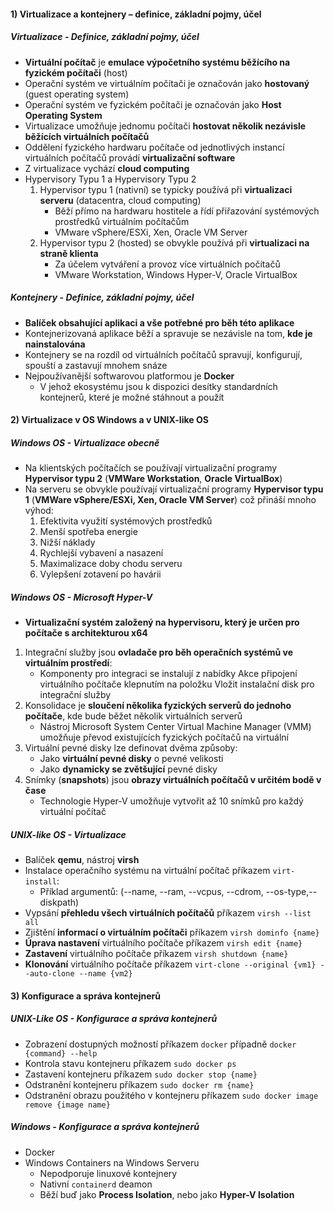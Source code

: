#### 1) Virtualizace a kontejnery – definice, základní pojmy, účel
##### Virtualizace - Definice, základní pojmy, účel
- **Virtuální počítač** je **emulace výpočetního systému běžícího na fyzickém počítači** (host)
- Operační systém ve virtuálním počítači je označován jako **hostovaný** (guest operating system)
- Operační systém ve fyzickém počítači je označován jako **Host Operating System**
- Virtualizace umožňuje jednomu počítači **hostovat několik nezávisle běžících virtuálních počítačů**
- Oddělení fyzického hardwaru počítače od jednotlivých instancí virtuálních počítačů provádí **virtualizační software**
- Z virtualizace vychází **cloud computing**
- Hypervisory Typu 1 a Hypervisory Typu 2
	1) Hypervisor typu 1 (nativní) se typicky používá při **virtualizaci serveru** (datacentra, cloud computing)
		- Běží přímo na hardwaru hostitele a řídí přiřazování systémových prostředků virtuálním počítačům
		- VMware vSphere/ESXi, Xen, Oracle VM Server
	2) Hypervisor typu 2 (hosted) se obvykle používá při **virtualizaci na straně klienta**
		- Za účelem vytváření a provoz více virtuálních počítačů
		- VMware Workstation, Windows Hyper-V, Oracle VirtualBox
##### Kontejnery - Definice, základní pojmy, účel
- **Balíček obsahující aplikaci a vše potřebné pro běh této aplikace**
- Kontejnerizovaná aplikace běží a spravuje se nezávisle na tom, **kde je nainstalována**
- Kontejnery se na rozdíl od virtuálních počítačů spravují, konfigurují, spouští a zastavují mnohem snáze
- Nejpoužívanější softwarovou platformou je **Docker**
	- V jehož ekosystému jsou k dispozici desítky standardních kontejnerů, které je možné stáhnout a použít
#### 2) Virtualizace v OS Windows a v UNIX-like OS
##### Windows OS - Virtualizace obecně
- Na klientských počítačích se používají virtualizační programy **Hypervisor typu 2** (**VMWare Workstation**, **Oracle VirtualBox**)
- Na serveru se obvykle používají virtualizační programy **Hypervisor typu 1** (**VMWare vSphere/ESXi, Xen, Oracle VM Server**) což přináší mnoho výhod:
	1) Efektivita využití systémových prostředků
	2) Menší spotřeba energie
	3) Nižší náklady
	4) Rychlejší vybavení a nasazení
	5) Maximalizace doby chodu serveru
	6) Vylepšení zotavení po havárii
##### Windows OS - Microsoft Hyper-V
- **Virtualizační systém založený na hypervisoru, který je určen pro počítače s architekturou x64**
1) Integrační služby jsou **ovladače pro běh operačních systémů ve virtuálním prostředí**:
	- Komponenty pro integraci se instalují z nabídky Akce připojení virtuálního počítače klepnutím na položku Vložit instalační disk pro integrační služby
2) Konsolidace je **sloučení několika fyzických serverů do jednoho počítače**, kde bude běžet několik virtuálních serverů
	- Nástroj Microsoft System Center Virtual Machine Manager (VMM) umožňuje převod existujících fyzických počítačů na virtuální
3) Virtuální pevné disky lze definovat dvěma způsoby:
	- Jako **virtuální pevné disky** o pevné velikosti
	- Jako **dynamicky se zvětšující** pevné disky
4) Snímky (**snapshots**) jsou **obrazy virtuálních počítačů v určitém bodě v čase**
	- Technologie Hyper-V umožňuje vytvořit až 10 snímků pro každý virtuální počítač
##### UNIX-like OS - Virtualizace
- Balíček **qemu**, nástroj **virsh**
- Instalace operačního systému na virtuální počítač příkazem `virt-install`:
	- Příklad argumentů: (--name, --ram, --vcpus, --cdrom, --os-type,--diskpath)
- Vypsání **přehledu všech virtuálních počítačů** příkazem `virsh --list all`
- Zjištění **informací o virtuálním počítači** příkazem `virsh dominfo {name}`
- **Úprava nastavení** virtuálního počítače příkazem `virsh edit {name}`
- **Zastavení** virtuálního počítače příkazem `virsh shutdown {name}`
- **Klonování** virtuálního počítače příkazem `virt-clone --original {vm1} --auto-clone --name {vm2}`
#### 3) Konfigurace a správa kontejnerů
##### UNIX-Like OS - Konfigurace a správa kontejnerů
- Zobrazení dostupných možností příkazem `docker` případně `docker {command} --help`
- Kontrola stavu kontejneru příkazem `sudo docker ps`
- Zastavení kontejneru příkazem `sudo docker stop {name}`
- Odstranění kontejneru příkazem `sudo docker rm {name}`
- Odstranění obrazu použitého v kontejneru příkazem `sudo docker image remove {image name}`
##### Windows - Konfigurace a správa kontejnerů
- Docker
- Windows Containers na Windows Serveru
	- Nepodporuje linuxové kontejnery
	- Nativní `containerd` deamon
	- Běží buď jako **Process Isolation**, nebo jako **Hyper-V Isolation**